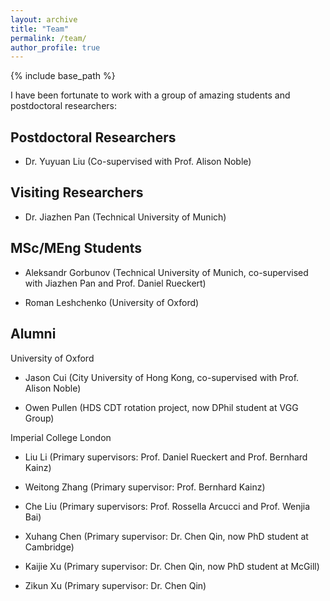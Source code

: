 ```yaml
---
layout: archive
title: "Team"
permalink: /team/
author_profile: true
---
```


{% include base_path %}

I have been fortunate to work with a group of amazing students and postdoctoral researchers:

Postdoctoral Researchers
---

- Dr. Yuyuan Liu (Co-supervised with Prof. Alison Noble)

Visiting Researchers
---

- Dr. Jiazhen Pan (Technical University of Munich)

MSc/MEng Students
---

- Aleksandr Gorbunov (Technical University of Munich, co-supervised with Jiazhen Pan and Prof. Daniel Rueckert)

- Roman Leshchenko (University of Oxford)

Alumni
---

University of Oxford

- Jason Cui (City University of Hong Kong, co-supervised with Prof. Alison Noble)

- Owen Pullen (HDS CDT rotation project, now DPhil student at VGG Group) 

Imperial College London

- Liu Li (Primary supervisors: Prof. Daniel Rueckert and Prof. Bernhard Kainz)

- Weitong Zhang (Primary supervisor: Prof. Bernhard Kainz)

- Che Liu (Primary supervisors: Prof. Rossella Arcucci and Prof. Wenjia Bai)

- Xuhang Chen (Primary supervisor: Dr. Chen Qin, now PhD student at Cambridge)

- Kaijie Xu (Primary supervisor: Dr. Chen Qin, now PhD student at McGill)

- Zikun Xu (Primary supervisor: Dr. Chen Qin)




<br />
